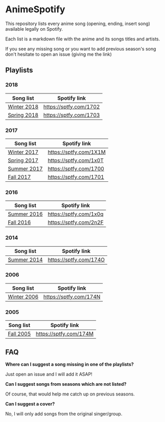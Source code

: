 # AnimeSpotify

This repository lists every anime song (opening, ending, insert song) available legally on Spotify. 

Each list is a markdown file with the anime and its songs titles and artists.

If you see any missing song or you want to add previous season's song don't hesitate to open an issue (giving me the link)

## Playlists

### 2018
| Song list  | Spotify link |
| ---------- | ------------ |
| [Winter 2018](2018/01-winter-2018.md) | https://sptfy.com/1702 |
| [Spring 2018](2018/02-spring-2018.md) | https://sptfy.com/1703 |

### 2017
| Song list  | Spotify link |
| ---------- | ------------ |
| [Winter 2017](2017/01-winter-2017.md) | https://sptfy.com/1X1M | 
| [Spring 2017](2017/02-spring-2017.md) | https://sptfy.com/1x0T | 
| [Summer 2017](2017/03-summer-2017.md) | https://sptfy.com/1700 | 
| [Fall 2017](2017/04-fall-2017.md) | https://sptfy.com/1701 | 

### 2016

| Song list  | Spotify link |
| ---------- | ------------ |
| [Summer 2016](2016/03-summer-2016.md)  | https://sptfy.com/1x0q |
| [Fall 2016](2016/04-fall-2016.md) | https://sptfy.com/2n2F |

### 2014

| Song list  | Spotify link |
| ---------- | ------------ |
| [Summer 2014](2014/03-summer-2014.md)  | https://sptfy.com/174O |

### 2006

| Song list  | Spotify link |
| ---------- | ------------ |
| [Winter 2006](2006/01-winter-2006.md)  | https://sptfy.com/174N |

### 2005

| Song list  | Spotify link |
| ---------- | ------------ |
| [Fall 2005](2015/04-fall-2005.md)  | https://sptfy.com/174M |


## FAQ 

**Where can I suggest a song missing in one of the playlists?**

Just open an issue and I will add it ASAP!

**Can I suggest songs from seasons which are not listed?**

Of course, that would help me catch up on previous seasons.

**Can I suggest a cover?**

No, I will only add songs from the original singer/group.